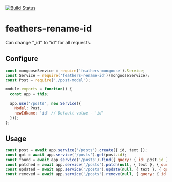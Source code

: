 [![Build Status](https://travis-ci.org/kozzztya/feathers-rename-id.svg?branch=master)](https://travis-ci.org/kozzztya/feathers-rename-id)

# feathers-rename-id

Can change "_id" to "id" for all requests.

## Configure

```js
const mongooseService = require('feathers-mongoose').Service;
const Service = require('feathers-rename-id')(mongooseService);
const Post = require('./post-model');

module.exports = function() {
  const app = this;
  
  app.use('/posts', new Service({
    Model: Post,
    newIdName: 'id' // Default value - 'id'
  }));
};
```

## Usage

```js
const post = await app.service('/posts').create({ id, text });
const got = await app.service('/posts').get(post.id);
const found = await app.service('/posts').find({ query: { id: post.id } });
const patched = await app.service('/posts').patch(null, { text }, { query: { id: post.id } });
const updated = await app.service('/posts').update(null, { text }, { query: { id: post.id } });
const removed = await app.service('/posts').remove(null, { query: { id: post.id } });
```
